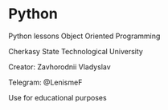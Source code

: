 # Python
Python lessons Object Oriented Programming

Cherkasy State Technological University

Creator:
Zavhorodnii Vladyslav

Telegram:
@LenismeF

Use for educational purposes
